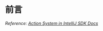 # 前言

*Reference: [Action System in IntelliJ SDK Docs][docs:actions]*


[docs]: https://www.jetbrains.org/intellij/sdk/docs
[docs:actions]: https://www.jetbrains.org/intellij/sdk/docs/basics/action_system.html
[docs:action-override]: https://www.jetbrains.org/intellij/sdk/docs/basics/action_system.html#setting-the-override-text-element-for-an-action
[docs:action-locale]: https://www.jetbrains.org/intellij/sdk/docs/basics/action_system.html#localizing-actions-and-groups

[file:PopupDialogAction]: ./src/main/java/org/intellij/sdk/action/PopupDialogAction.java
[file:CustomDefaultActionGroup]: ./src/main/java/org/intellij/sdk/action/CustomDefaultActionGroup.java
[file:DynamicActionGroup]: ./src/main/java/org/intellij/sdk/action/DynamicActionGroup.java



